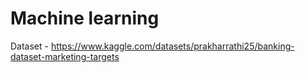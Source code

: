 # Machine learning
Dataset - https://www.kaggle.com/datasets/prakharrathi25/banking-dataset-marketing-targets
